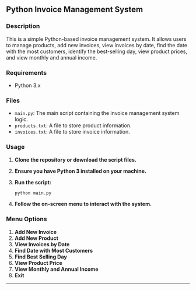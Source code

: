 
## Python Invoice Management System

### Description

This is a simple Python-based invoice management system. It allows users to manage products, add new invoices, view invoices by date, find the date with the most customers, identify the best-selling day, view product prices, and view monthly and annual income.

### Requirements

- Python 3.x

### Files

- `main.py`: The main script containing the invoice management system logic.
- `products.txt`: A file to store product information.
- `invoices.txt`: A file to store invoice information.

### Usage

1. **Clone the repository or download the script files.**

2. **Ensure you have Python 3 installed on your machine.**

3. **Run the script:**

   ```sh
   python main.py
   ```

4. **Follow the on-screen menu to interact with the system.**

### Menu Options

1. **Add New Invoice**
2. **Add New Product**
3. **View Invoices by Date**
4. **Find Date with Most Customers**
5. **Find Best Selling Day**
6. **View Product Price**
7. **View Monthly and Annual Income**
8. **Exit**

---

